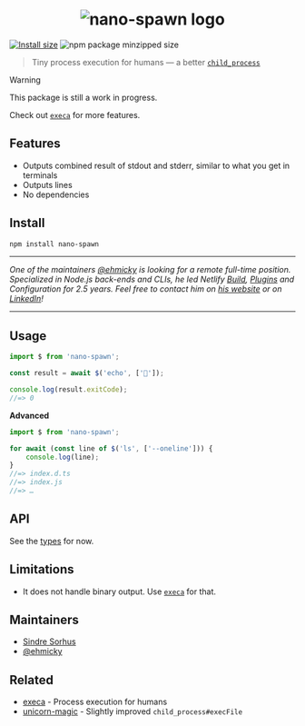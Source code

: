 <h1 align="center" title="nano-spawn">
	<img src="media/logo.jpg" alt="nano-spawn logo">
</h1>

[![Install size](https://packagephobia.com/badge?p=nano-spawn)](https://packagephobia.com/result?p=nano-spawn)
![npm package minzipped size](https://img.shields.io/bundlejs/size/nano-spawn)
<!-- [![Downloads](https://img.shields.io/npm/dm/nano-spawn.svg)](https://npmjs.com/nano-spawn) -->
<!-- ![Dependents](https://img.shields.io/librariesio/dependents/npm/nano-spawn) -->

> Tiny process execution for humans — a better [`child_process`](https://nodejs.org/api/child_process.html)

> [!WARNING]
> This package is still a work in progress.

Check out [`execa`](https://github.com/sindresorhus/execa) for more features.

## Features

- Outputs combined result of stdout and stderr, similar to what you get in terminals
- Outputs lines
- No dependencies

## Install

```sh
npm install nano-spawn
```

---

*One of the maintainers [@ehmicky](https://github.com/ehmicky) is looking for a remote full-time position. Specialized in Node.js back-ends and CLIs, he led Netlify [Build](https://www.netlify.com/platform/core/build/), [Plugins](https://www.netlify.com/integrations/) and Configuration for 2.5 years. Feel free to contact him on [his website](https://www.mickael-hebert.com) or on [LinkedIn](https://www.linkedin.com/in/mickaelhebert/)!*

---

## Usage

```js
import $ from 'nano-spawn';

const result = await $('echo', ['🦄']);

console.log(result.exitCode);
//=> 0
```

**Advanced**

```js
import $ from 'nano-spawn';

for await (const line of $('ls', ['--oneline'])) {
	console.log(line);
}
//=> index.d.ts
//=> index.js
//=> …
```

## API

See the [types](source/index.d.ts) for now.

## Limitations

- It does not handle binary output. Use [`execa`](https://github.com/sindresorhus/execa) for that.

## Maintainers

- [Sindre Sorhus](https://github.com/sindresorhus)
- [@ehmicky](https://github.com/ehmicky)

## Related

- [execa](https://github.com/sindresorhus/execa) - Process execution for humans
- [unicorn-magic](https://github.com/sindresorhus/unicorn-magic/blob/6614e1e82a19f41d7cc8f04df7c90a4dfe781741/node.d.ts#L77-L125) - Slightly improved `child_process#execFile`
